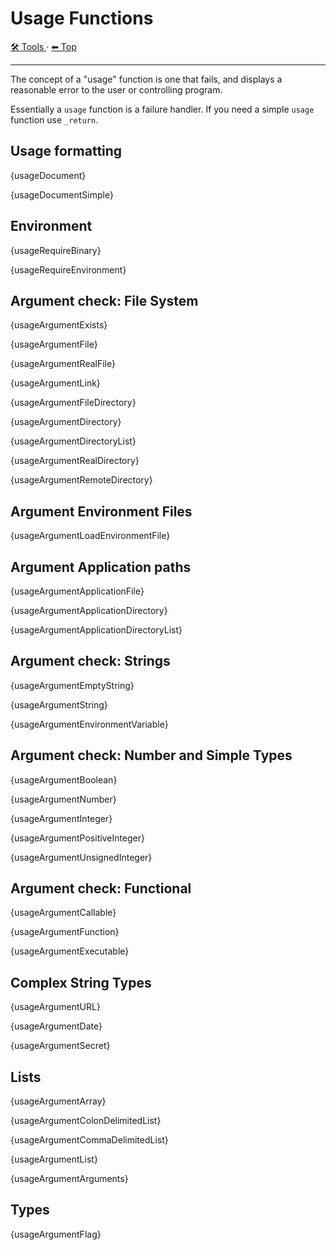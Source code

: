 # Usage Functions

<!-- TEMPLATE toolHeader 2 -->
[🛠️ Tools ](./index.md) &middot; [⬅ Top ](../index.md)
<hr />


The concept of a "usage" function is one that fails, and displays a reasonable error to the user or controlling program.

Essentially a `usage` function is a failure handler. If you need a simple `usage` function use `_return`.

## Usage formatting

{usageDocument}

{usageDocumentSimple}

## Environment

{usageRequireBinary}

{usageRequireEnvironment}

## Argument check: File System

{usageArgumentExists}

{usageArgumentFile}

{usageArgumentRealFile}

{usageArgumentLink}

{usageArgumentFileDirectory}

{usageArgumentDirectory}

{usageArgumentDirectoryList}

{usageArgumentRealDirectory}

{usageArgumentRemoteDirectory}

## Argument Environment Files

{usageArgumentLoadEnvironmentFile}

## Argument Application paths

{usageArgumentApplicationFile}

{usageArgumentApplicationDirectory}

{usageArgumentApplicationDirectoryList}

## Argument check: Strings

{usageArgumentEmptyString}

{usageArgumentString}

{usageArgumentEnvironmentVariable}

## Argument check: Number and Simple Types

{usageArgumentBoolean}

{usageArgumentNumber}

{usageArgumentInteger}

{usageArgumentPositiveInteger}

{usageArgumentUnsignedInteger}

## Argument check: Functional

{usageArgumentCallable}

{usageArgumentFunction}

{usageArgumentExecutable}

## Complex String Types

{usageArgumentURL}

{usageArgumentDate}

{usageArgumentSecret}

## Lists

{usageArgumentArray}

{usageArgumentColonDelimitedList}

{usageArgumentCommaDelimitedList}

{usageArgumentList}

{usageArgumentArguments}

## Types

{usageArgumentFlag}
